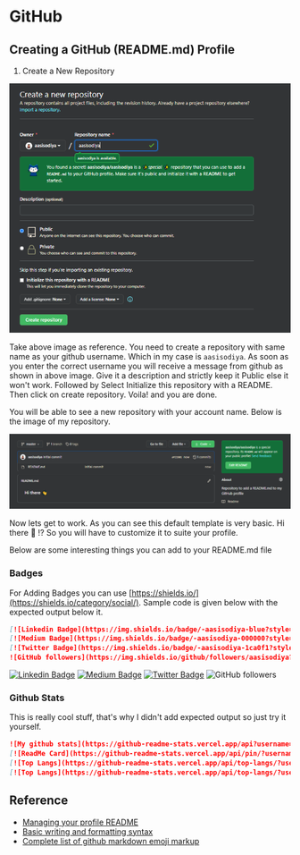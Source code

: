 # GitHub

## Creating a GitHub (README.md) Profile

1. Create a New Repository

![Creating a New Repository](img/img1.png)

Take above image as reference. You need to create a repository with same name as your github username. Which in my case is `aasisodiya`. As soon as you enter the correct username you will receive a message from github as shown in above image. Give it a description and strictly keep it Public else it won't work. Followed by Select Initialize this repository with a README. Then click on create repository. Voila! and you are done.

You will be able to see a new repository with your account name. Below is the image of my repository.

![My Repository](img/img2.png)

Now lets get to work. As you can see this default template is very basic. Hi there :wave: !? So you will have to customize it to suite your profile.

Below are some interesting things you can add to your README.md file

### Badges

For Adding Badges you can use [https://shields.io/](https://shields.io/category/social/). Sample code is given below with the expected output below it.

```md
[![Linkedin Badge](https://img.shields.io/badge/-aasisodiya-blue?style=for-the-badge&logo=Linkedin&logoColor=white&link=https://www.linkedin.com/in/aasisodiya/)](https://www.linkedin.com/in/aasisodiya/)
[![Medium Badge](https://img.shields.io/badge/-aasisodiya-000000?style=for-the-badge&labelColor=000000&logo=Medium&link=https://medium.com/@aasisodiya)](https://medium.com/@aasisodiya)
[![Twitter Badge](https://img.shields.io/badge/-aasisodiya-1ca0f1?style=for-the-badge&labelColor=1ca0f1&logo=twitter&logoColor=white&link=https://twitter.com/aasisodiya)](https://twitter.com/aasisodiya)
![GitHub followers](https://img.shields.io/github/followers/aasisodiya?label=Followers&style=for-the-badge&logo=GitHub)
```

[![Linkedin Badge](https://img.shields.io/badge/-aasisodiya-blue?style=for-the-badge&logo=Linkedin&logoColor=white&link=https://www.linkedin.com/in/aasisodiya/)](https://www.linkedin.com/in/aasisodiya/)
[![Medium Badge](https://img.shields.io/badge/-aasisodiya-000000?style=for-the-badge&labelColor=000000&logo=Medium&link=https://medium.com/@aasisodiya)](https://medium.com/@aasisodiya)
[![Twitter Badge](https://img.shields.io/badge/-aasisodiya-1ca0f1?style=for-the-badge&labelColor=1ca0f1&logo=twitter&logoColor=white&link=https://twitter.com/aasisodiya)](https://twitter.com/aasisodiya)
![GitHub followers](https://img.shields.io/github/followers/aasisodiya?label=Followers&style=for-the-badge&logo=GitHub)

### Github Stats

This is really cool stuff, that's why I didn't add expected output so just try it yourself.

```md
![My github stats](https://github-readme-stats.vercel.app/api?username=aasisodiya&count_private=true&show_icons=true&theme=radical)
[![ReadMe Card](https://github-readme-stats.vercel.app/api/pin/?username=aasisodiya&repo=github-readme-stats)](https://github.com/aasisodiya/github-readme-stats)
[![Top Langs](https://github-readme-stats.vercel.app/api/top-langs/?username=aasisodiya)](https://github.com/aasisodiya/github-readme-stats)
[![Top Langs](https://github-readme-stats.vercel.app/api/top-langs/?username=aasisodiya&layout=compact)](https://github.com/aasisodiya/github-readme-stats)
```

## Reference

- [Managing your profile README](https://docs.github.com/en/github/setting-up-and-managing-your-github-profile/managing-your-profile-readme#about-your-profile-readme)
- [Basic writing and formatting syntax](https://docs.github.com/en/github/writing-on-github/basic-writing-and-formatting-syntax)
- [Complete list of github markdown emoji markup](https://gist.github.com/rxaviers/7360908)
